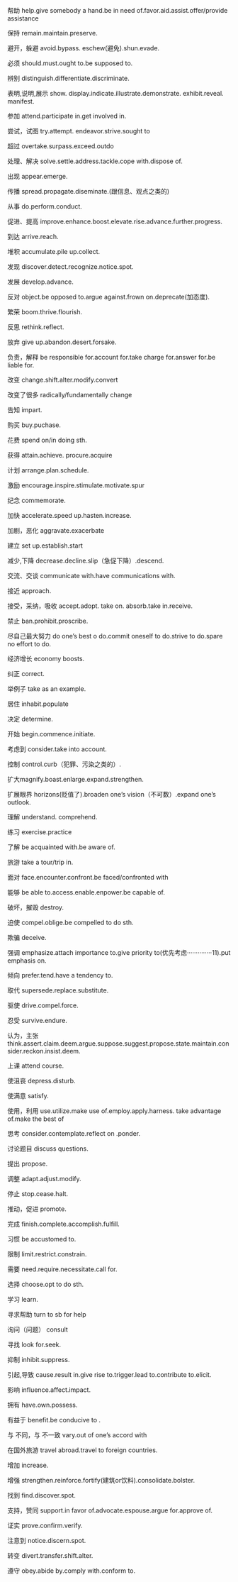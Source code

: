 帮助 help.give somebody a hand.be in need of.favor.aid.assist.offer/provide assistance

保持 remain.maintain.preserve.

避开，躲避 avoid.bypass.  eschew(避免).shun.evade.

必须 should.must.ought to.be supposed to.

辨别 distinguish.differentiate.discriminate.

表明,说明,展示 show. display.indicate.illustrate.demonstrate. exhibit.reveal. manifest.

参加 attend.participate in.get involved in.

尝试，试图 try.attempt. endeavor.strive.sought to

超过 overtake.surpass.exceed.outdo

处理、解决 solve.settle.address.tackle.cope with.dispose of.

出现 appear.emerge.

传播 spread.propagate.diseminate.(跟信息、观点之类的)

从事 do.perform.conduct.

促进、提高 improve.enhance.boost.elevate.rise.advance.further.progress.

到达 arrive.reach.

堆积 accumulate.pile up.collect.

发现 discover.detect.recognize.notice.spot.

发展 develop.advance.

反对 object.be opposed to.argue against.frown on.deprecate(加态度).

繁荣 boom.thrive.flourish.

反思 rethink.reflect.

放弃 give up.abandon.desert.forsake.

负责，解释 be responsible for.account for.take charge for.answer for.be liable for.

改变 change.shift.alter.modify.convert

改变了很多 radically/fundamentally change

告知 impart.

购买 buy.puchase.

花费 spend on/in doing sth.

获得 attain.achieve. procure.acquire

计划 arrange.plan.schedule.

激励 encourage.inspire.stimulate.motivate.spur

纪念 commemorate.

加快 accelerate.speed up.hasten.increase.

加剧，恶化 aggravate.exacerbate

建立 set up.establish.start

减少,下降 decrease.decline.slip（急促下降）.descend.

交流、交谈 communicate with.have communications with.

接近 approach.

接受，采纳，吸收 accept.adopt. take on. absorb.take in.receive.

禁止 ban.prohibit.proscribe.

尽自己最大努力 do one’s best o do.commit oneself to do.strive to do.spare no effort to do.

经济增长 economy boosts.

纠正 correct.

举例子 take  as an example.

居住 inhabit.populate

决定 determine.

开始 begin.commence.initiate.

考虑到 consider.take  into account.

控制 control.curb（犯罪、污染之类的）.

扩大magnify.boast.enlarge.expand.strengthen.

扩展眼界 horizons(贬值了).broaden one’s vision（不可数）.expand one’s outlook.

理解 understand.  comprehend.

练习 exercise.practice

了解 be acquainted with.be aware of.

旅游 take a tour/trip in.

面对 face.encounter.confront.be faced/confronted with

能够 be able to.access.enable.enpower.be capable of.

破坏，摧毁 destroy.

迫使 compel.oblige.be compelled to do sth.

欺骗 deceive.

强调 emphasize.attach importance to.give priority to(优先考虑··············11).put emphasis on.

倾向 prefer.tend.have a tendency to.

取代 supersede.replace.substitute.

驱使 drive.compel.force.

忍受 survive.endure.

认为，主张
think.assert.claim.deem.argue.suppose.suggest.propose.state.maintain.consider.reckon.insist.deem.

上课 attend course.

使沮丧 depress.disturb.

使满意 satisfy.

使用，利用 use.utilize.make use of.employ.apply.harness. take advantage of.make the best of

思考 consider.contemplate.reflect on .ponder.

讨论题目 discuss questions.

提出 propose.

调整 adapt.adjust.modify.

停止 stop.cease.halt.

推动，促进 promote.

完成 finish.complete.accomplish.fulfill.

习惯 be accustomed to.

限制 limit.restrict.constrain.

需要 need.require.necessitate.call for.

选择 choose.opt to do sth.

学习 learn.

寻求帮助 turn to sb for help

询问（问题） consult

寻找 look for.seek.

抑制 inhibit.suppress.

引起,导致 cause.result in.give rise to.trigger.lead to.contribute to.elicit.

影响 influence.affect.impact.

拥有 have.own.possess.

有益于 benefit.be conducive to .

与 不同，与 不一致 vary.out of one’s accord with

在国外旅游 travel abroad.travel to foreign countries. 

增加 increase.

增强 strengthen.reinforce.fortify(建筑or饮料).consolidate.bolster.

找到 find.discover.spot.

支持，赞同 support.in favor of.advocate.espouse.argue for.approve of.

证实 prove.confirm.verify.

注意到 notice.discern.spot.

转变 divert.transfer.shift.alter.

遵守 obey.abide by.comply with.conform to.
